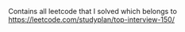 Contains all leetcode that I solved which belongs to https://leetcode.com/studyplan/top-interview-150/
